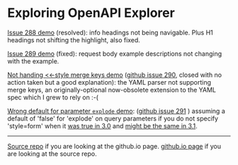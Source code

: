 # Exploring OpenAPI Explorer

[Issue 288 demo](288) (resolved):  info headings not being navigable.  Plus H1 headings not shifting the highlight, also fixed.

[Issue 289 demo](289) (fixed):  request body example descriptions not changing with the example.

[Not handing <<-style merge keys demo](mergekey) ([github issue
290](https://github.com/Authress-Engineering/openapi-explorer/issues/290), closed with no action
taken but a good explanation): the YAML parser not supporting merge keys, an originally-optional
now-obsolete extension to the YAML spec which I grew to rely on :-(

[Wrong default for parameter `explode` demo](explode): ([github issue
291](https://github.com/Authress-Engineering/openapi-explorer/issues/291) ) assuming a default of
'false' for 'explode' on query parameters if you do not specify 'style=form' when it [was true in
3.0](https://swagger.io/docs/specification/v3_0/serialization/#query-parameters) and [might be the
same in 3.1](https://swagger.io/specification/#parameter-object).

<hr/>

[Source repo](https://github.com/andrewdonkin/oae) if you are
looking at the github.io page.
[github.io page](https://andrewdonkin.github.io/oae/) if you are
looking at the source repo.


